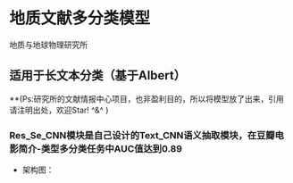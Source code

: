 # 地质文献多分类模型
地质与地球物理研究所            
## 适用于长文本分类（基于Albert）
  **(Ps:研究所的文献情报中心项目，也非盈利目的，所以将模型放了出来，引用请注明出处，欢迎Star! ^&^ )
   ### Res_Se_CNN模块是自己设计的Text_CNN语义抽取模块，在豆瓣电影简介-类型多分类任务中AUC值达到0.89
* 架构图：

